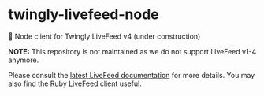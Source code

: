 # twingly-livefeed-node
:construction: Node client for Twingly LiveFeed v4 (under construction)

**NOTE:** This repository is not maintained as we do not support LiveFeed v1-4 anymore.

Please consult the [latest LiveFeed documentation](https://developer.twingly.com/resources/livefeed/) for more details. You may also find the [Ruby LiveFeed client](https://github.com/twingly/twingly-search-api-ruby#blog-livefeed-api) useful.
